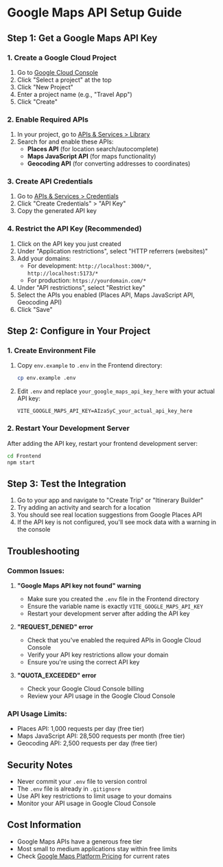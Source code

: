 # Google Maps API Setup Guide

## Step 1: Get a Google Maps API Key

### 1. Create a Google Cloud Project
1. Go to [Google Cloud Console](https://console.cloud.google.com/)
2. Click "Select a project" at the top
3. Click "New Project"
4. Enter a project name (e.g., "Travel App")
5. Click "Create"

### 2. Enable Required APIs
1. In your project, go to [APIs & Services > Library](https://console.cloud.google.com/apis/library)
2. Search for and enable these APIs:
   - **Places API** (for location search/autocomplete)
   - **Maps JavaScript API** (for maps functionality)
   - **Geocoding API** (for converting addresses to coordinates)

### 3. Create API Credentials
1. Go to [APIs & Services > Credentials](https://console.cloud.google.com/apis/credentials)
2. Click "Create Credentials" > "API Key"
3. Copy the generated API key

### 4. Restrict the API Key (Recommended)
1. Click on the API key you just created
2. Under "Application restrictions", select "HTTP referrers (websites)"
3. Add your domains:
   - For development: `http://localhost:3000/*`, `http://localhost:5173/*`
   - For production: `https://yourdomain.com/*`
4. Under "API restrictions", select "Restrict key"
5. Select the APIs you enabled (Places API, Maps JavaScript API, Geocoding API)
6. Click "Save"

## Step 2: Configure in Your Project

### 1. Create Environment File
1. Copy `env.example` to `.env` in the Frontend directory:
   ```bash
   cp env.example .env
   ```

2. Edit `.env` and replace `your_google_maps_api_key_here` with your actual API key:
   ```
   VITE_GOOGLE_MAPS_API_KEY=AIzaSyC_your_actual_api_key_here
   ```

### 2. Restart Your Development Server
After adding the API key, restart your frontend development server:
```bash
cd Frontend
npm start
```

## Step 3: Test the Integration

1. Go to your app and navigate to "Create Trip" or "Itinerary Builder"
2. Try adding an activity and search for a location
3. You should see real location suggestions from Google Places API
4. If the API key is not configured, you'll see mock data with a warning in the console

## Troubleshooting

### Common Issues:

1. **"Google Maps API key not found" warning**
   - Make sure you created the `.env` file in the Frontend directory
   - Ensure the variable name is exactly `VITE_GOOGLE_MAPS_API_KEY`
   - Restart your development server after adding the API key

2. **"REQUEST_DENIED" error**
   - Check that you've enabled the required APIs in Google Cloud Console
   - Verify your API key restrictions allow your domain
   - Ensure you're using the correct API key

3. **"QUOTA_EXCEEDED" error**
   - Check your Google Cloud Console billing
   - Review your API usage in the Google Cloud Console

### API Usage Limits:
- Places API: 1,000 requests per day (free tier)
- Maps JavaScript API: 28,500 requests per month (free tier)
- Geocoding API: 2,500 requests per day (free tier)

## Security Notes

- Never commit your `.env` file to version control
- The `.env` file is already in `.gitignore`
- Use API key restrictions to limit usage to your domains
- Monitor your API usage in Google Cloud Console

## Cost Information

- Google Maps APIs have a generous free tier
- Most small to medium applications stay within free limits
- Check [Google Maps Platform Pricing](https://developers.google.com/maps/pricing) for current rates
